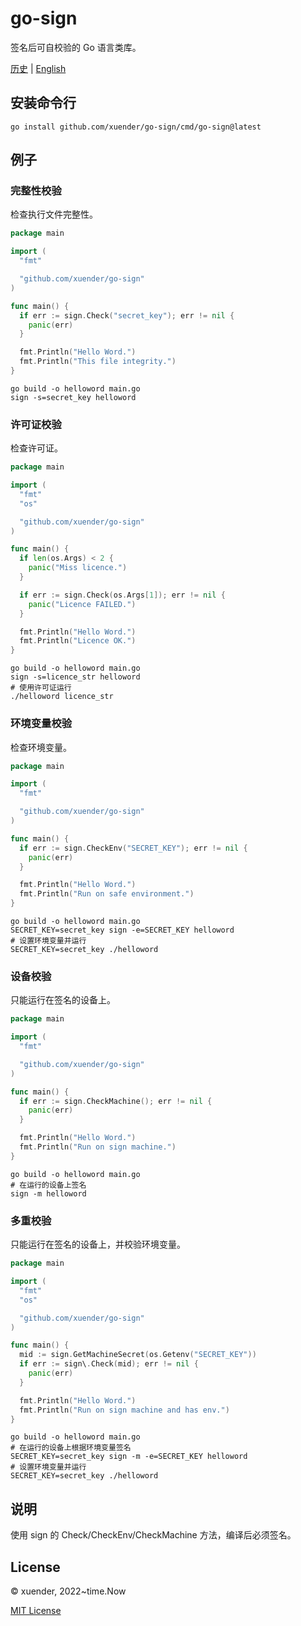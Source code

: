 # go-sign

签名后可自校验的 Go 语言类库。

[历史](http://github.com/xuender/go-sign/blob/master/History.md) | [English](http://github.com/xuender/go-sign/blob/master/README.md)

## 安装命令行

```shell
go install github.com/xuender/go-sign/cmd/go-sign@latest
```

## 例子

### 完整性校验

检查执行文件完整性。

```go
package main

import (
  "fmt"

  "github.com/xuender/go-sign"
)

func main() {
  if err := sign.Check("secret_key"); err != nil {
    panic(err)
  }

  fmt.Println("Hello Word.")
  fmt.Println("This file integrity.")
}
```

```shell
go build -o helloword main.go
sign -s=secret_key helloword
```

### 许可证校验

检查许可证。

```go
package main

import (
  "fmt"
  "os"

  "github.com/xuender/go-sign"
)

func main() {
  if len(os.Args) < 2 {
    panic("Miss licence.")
  }

  if err := sign.Check(os.Args[1]); err != nil {
    panic("Licence FAILED.")
  }

  fmt.Println("Hello Word.")
  fmt.Println("Licence OK.")
}
```

```shell
go build -o helloword main.go
sign -s=licence_str helloword
# 使用许可证运行
./helloword licence_str
```

### 环境变量校验

检查环境变量。

```go
package main

import (
  "fmt"

  "github.com/xuender/go-sign"
)

func main() {
  if err := sign.CheckEnv("SECRET_KEY"); err != nil {
    panic(err)
  }

  fmt.Println("Hello Word.")
  fmt.Println("Run on safe environment.")
}
```

```shell
go build -o helloword main.go
SECRET_KEY=secret_key sign -e=SECRET_KEY helloword
# 设置环境变量并运行
SECRET_KEY=secret_key ./helloword
```

### 设备校验

只能运行在签名的设备上。

```go
package main

import (
  "fmt"

  "github.com/xuender/go-sign"
)

func main() {
  if err := sign.CheckMachine(); err != nil {
    panic(err)
  }

  fmt.Println("Hello Word.")
  fmt.Println("Run on sign machine.")
}
```

```shell
go build -o helloword main.go
# 在运行的设备上签名
sign -m helloword
```

### 多重校验

只能运行在签名的设备上，并校验环境变量。

```go
package main

import (
  "fmt"
  "os"

  "github.com/xuender/go-sign"
)

func main() {
  mid := sign.GetMachineSecret(os.Getenv("SECRET_KEY"))
  if err := sign\.Check(mid); err != nil {
    panic(err)
  }

  fmt.Println("Hello Word.")
  fmt.Println("Run on sign machine and has env.")
}
```

```shell
go build -o helloword main.go
# 在运行的设备上根据环境变量签名
SECRET_KEY=secret_key sign -m -e=SECRET_KEY helloword
# 设置环境变量并运行
SECRET_KEY=secret_key ./helloword
```

## 说明

使用 sign 的 Check/CheckEnv/CheckMachine 方法，编译后必须签名。

## License

© xuender, 2022~time.Now

[MIT License](https://github.com/xuender/go-sign/blob/master/License)
